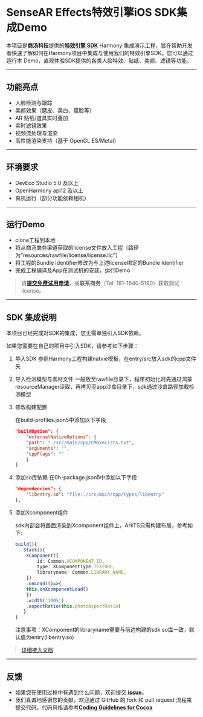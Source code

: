 # SenseAR Effects特效引擎iOS SDK集成Demo

本项目是**商汤科技**提供的[**特效引擎 SDK**](https://sensear.softsugar.com/) Harmony 集成演示工程，旨在帮助开发者快速了解如何在Harmony项目中集成与使用我们的特效引擎SDK。您可以通过运行本 Demo，直观体验SDK提供的各类人脸特效、贴纸、美颜、滤镜等功能。

---

## 功能亮点

- 人脸检测与跟踪
- 美颜效果（磨皮、美白、瘦脸等）
- AR 贴纸/道具实时叠加
- 实时滤镜效果
- 视频流处理与渲染
- 高性能渲染支持（基于 OpenGL ES/Metal）

---

## 环境要求

- DevEco Studio 5.0 及以上
- OpenHarmony api12 及以上
- 真机运行（部分功能依赖相机）

---

## 运行Demo

- clone工程到本地
- 将从商汤商务渠道获取的license文件放入工程（路径为"resources/rawfile/license/license.lic"）
- 将工程的Bundle Identifier修改为与上述license绑定的Bundle Identifier
- 完成工程编译及App在测试机的安装，运行Demo

> 请[**提交免费试用申请**](https://sensear.softsugar.com/)，或**联系商务**（Tel: 181-1640-5190）获取测试license。

---

## SDK 集成说明

本项目已经完成对SDK的集成，您无需单独引入SDK依赖。

如果您需要在自己的项目中引入SDK，请参考如下步骤：

1. 导入SDK
   参照Harmony工程构建natvie模板，在entry/src放入sdk的cpp文件夹

2. 导入检测模型与素材文件
   一般放至rawfile目录下，程序初始化时先通过鸿蒙 resourceManager读取，再拷贝至app沙盒目录下，sdk通过沙盒路径加载检测模型

3. 修改构建配置
   
   在build-profiles.json5中添加以下字段
   
   ```json
   "buildOption": {
       "externalNativeOptions": {
       "path": "./src/main/cpp/CMakeLists.txt",
       "arguments": "",
       "cppFlags": ""
       }
   }
   ```

4. 添加so库依赖
   在0h-package.json5中添加以下字段
   
   ```json
   "dependencies": {
       "libentry.so": "file:./src/main/cpp/types/libentry"
   },
   ```

5. 添加Xcomponent组件
   
   sdk内部会将画面渲染到Xcomponent组件上，ArkTS只需构建布局，参考如下:
   
   ```ts
   build(){
      Stack(){
       XComponent({
           id: Common.XCOMPONENT_ID,
           type: XComponentType.TEXTURE,
           libraryname: Common.LIBRARY_NAME,
       })
       .onLoad(()=>{
       this.onXcomponentLoad()
       })
       .width('100%')
       .aspectRatio(this.photoAspectRatio)
      }
   }
   ```
   
   注意事项：XComponent的libraryname需要与前边构建的sdk so库一致，默认值为entry(libentry.so)

> [详细接入文档](./SenseMeEffects/st_mobile_sdk/docs/SenseAR集成文档.pdf)

---

## 反馈

- 如果您在使用过程中有遇到什么问题，欢迎提交 [**issue**](https://github.com/SoftSugar-Inc/effects-ios/issues)。
- 我们真诚地感谢您的贡献，欢迎通过 GitHub 的 fork 和 pull request 流程来提交代码。代码风格请参考[**Coding Guidelines for Cocoa**](https://developer.apple.com/library/archive/documentation/Cocoa/Conceptual/CodingGuidelines/CodingGuidelines.html)
